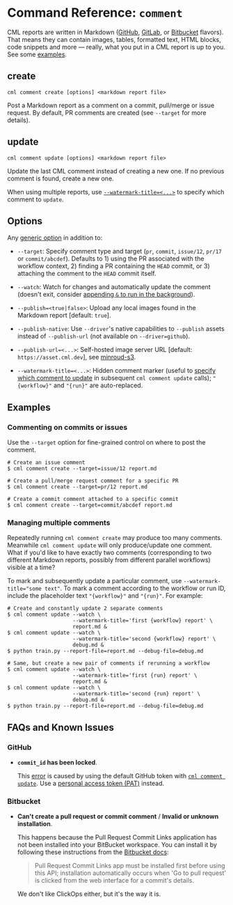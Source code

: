 # Command Reference: `comment`

CML reports are written in Markdown ([GitHub](https://github.github.com/gfm),
[GitLab](https://docs.gitlab.com/ee/user/markdown.html), or
[Bitbucket](https://confluence.atlassian.com/bitbucketserver/markdown-syntax-guide-776639995.html)
flavors). That means they can contain images, tables, formatted text, HTML
blocks, code snippets and more — really, what you put in a CML report is up to
you. See some [examples](#examples).

## create

```usage
cml comment create [options] <markdown report file>
```

Post a Markdown report as a comment on a commit, pull/merge or issue request. By
default, PR comments are created (see `--target` for more details).

## update

```usage
cml comment update [options] <markdown report file>
```

Update the last CML comment instead of creating a new one. If no previous
comment is found, create a new one.

<admon type="tip">

When using multiple reports, use
[`--watermark-title=<...>`](#managing-multiple-comments) to specify which
comment to `update`.

</admon>

## Options

Any [generic option](/doc/ref) in addition to:

- `--target`: Specify comment type and target (`pr`, `commit`, `issue/12`,
  `pr/17` or `commit/abcdef`). Defaults to 1) using the PR associated with the
  workflow context, 2) finding a PR containing the `HEAD` commit, or 3)
  attaching the comment to the `HEAD` commit itself.

- `--watch`: Watch for changes and automatically update the comment (doesn't
  exit, consider
  [appending `&` to run in the background](<https://en.wikipedia.org/wiki/Job_control_(Unix)#Implementation>)).

- `--publish=<true|false>`: Upload any local images found in the Markdown report
  [default: `true`].

- `--publish-native`: Use `--driver`'s native capabilities to `--publish` assets
  instead of `--publish-url` (not available on `--driver=github`).

- `--publish-url=<...>`: Self-hosted image server URL [default:
  `https://asset.cml.dev`], see
  [minroud-s3](https://github.com/iterative/minroud-s3).

- `--watermark-title=<...>`: Hidden comment marker (useful to
  [specify which comment to update](#managing-multiple-comments) in subsequent
  `cml comment update` calls); `"{workflow}"` and `"{run}"` are auto-replaced.

## Examples

### Commenting on commits or issues

Use the `--target` option for fine-grained control on where to post the comment.

```cli
# Create an issue comment
$ cml comment create --target=issue/12 report.md

# Create a pull/merge request comment for a specific PR
$ cml comment create --target=pr/12 report.md

# Create a commit comment attached to a specific commit
$ cml comment create --target=commit/abcdef report.md
```

### Managing multiple comments

Repeatedly running `cml comment create` may produce too many comments. Meanwhile
`cml comment update` will only produce/update one comment. What if you'd like to
have exactly two comments (corresponding to two different Markdown reports,
possibly from different parallel workflows) visible at a time?

To mark and subsequently update a particular comment, use
`--watermark-title="some text"`. To mark a comment according to the workflow or
run ID, include the placeholder text `"{workflow}"` and `"{run}"`. For example:

```cli
# Create and constantly update 2 separate comments
$ cml comment update --watch \
                     --watermark-title='first {workflow} report' \
                     report.md &
$ cml comment update --watch \
                     --watermark-title='second {workflow} report' \
                     debug.md &
$ python train.py --report-file=report.md --debug-file=debug.md

# Same, but create a new pair of comments if rerunning a workflow
$ cml comment update --watch \
                     --watermark-title='first {run} report' \
                     report.md &
$ cml comment update --watch \
                     --watermark-title='second {run} report' \
                     debug.md &
$ python train.py --report-file=report.md --debug-file=debug.md
```

## FAQs and Known Issues

### GitHub

- **`commit_id` has been locked**.

  This [error] is caused by using the default GitHub token with
  [`cml comment update`](#update). Use a [personal access token (PAT)] instead.

[error]:
  https://github.community/t/comment-api-does-not-describe-commit-id-has-been-locked/159853/2
[personal access token (pat)]:
  /doc/self-hosted-runners?tab=GitHub#personal-access-token

### Bitbucket

- **Can't create a pull request or commit comment** / **Invalid or unknown
  installation**.

  This happens because the Pull Request Commit Links application has not been
  installed into your BitBucket workspace. You can install it by following these
  instructions from the [Bitbucket docs]:

  > Pull Request Commit Links app must be installed first before using this API;
  > installation automatically occurs when 'Go to pull request' is clicked from
  > the web interface for a commit's details.

  We don't like ClickOps either, but it's the way it is.

[bitbucket docs]:
  https://developer.atlassian.com/cloud/bitbucket/rest/api-group-pullrequests#api-repositories-workspace-repo-slug-commit-commit-pullrequests-get
